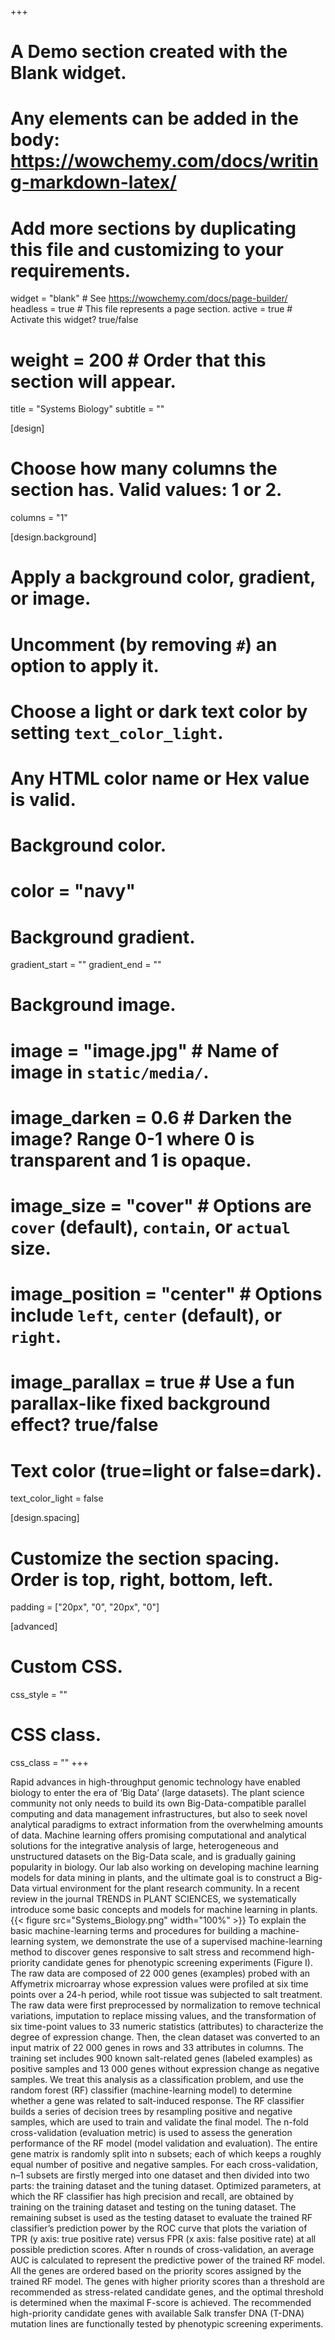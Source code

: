 +++
# A Demo section created with the Blank widget.
# Any elements can be added in the body: https://wowchemy.com/docs/writing-markdown-latex/
# Add more sections by duplicating this file and customizing to your requirements.

widget = "blank"  # See https://wowchemy.com/docs/page-builder/
headless = true  # This file represents a page section.
active = true  # Activate this widget? true/false
# weight = 200  # Order that this section will appear.

title = "Systems Biology"
subtitle = ""

[design]
  # Choose how many columns the section has. Valid values: 1 or 2.
  columns = "1"

[design.background]
  # Apply a background color, gradient, or image.
  #   Uncomment (by removing `#`) an option to apply it.
  #   Choose a light or dark text color by setting `text_color_light`.
  #   Any HTML color name or Hex value is valid.

  # Background color.
  # color = "navy"

  # Background gradient.
  gradient_start = ""
  gradient_end = ""

  # Background image.
  # image = "image.jpg"  # Name of image in `static/media/`.
  # image_darken = 0.6  # Darken the image? Range 0-1 where 0 is transparent and 1 is opaque.
  # image_size = "cover"  #  Options are `cover` (default), `contain`, or `actual` size.
  # image_position = "center"  # Options include `left`, `center` (default), or `right`.
  # image_parallax = true  # Use a fun parallax-like fixed background effect? true/false

  # Text color (true=light or false=dark).
  text_color_light = false

[design.spacing]
  # Customize the section spacing. Order is top, right, bottom, left.
  padding = ["20px", "0", "20px", "0"]

[advanced]
 # Custom CSS.
 css_style = ""

 # CSS class.
 css_class = ""
+++


   Rapid advances in high-throughput genomic technology have enabled biology to enter the era of ‘Big Data’ (large datasets). The plant science community not only needs to build its own Big-Data-compatible parallel computing and data management infrastructures, but also to seek novel analytical paradigms to extract information from the overwhelming amounts of data. Machine learning offers promising computational and analytical solutions for the integrative analysis of large, heterogeneous and unstructured datasets on the Big-Data scale, and is gradually gaining popularity in biology. Our lab also working on developing machine learning models for data mining in plants, and the ultimate goal is to construct a Big-Data virtual environment for the plant research community. In a recent review in the journal TRENDS in PLANT SCIENCES, we systematically introduce some basic concepts and models for machine learning in plants.
   {{< figure src="Systems_Biology.png" width="100%" >}}
   To explain the basic machine-learning terms and procedures for building a machine-learning system, we demonstrate the use of a supervised machine-learning method to discover genes responsive to salt stress and recommend high-priority candidate genes for phenotypic screening experiments (Figure I). The raw data are composed of 22 000 genes (examples) probed with an Affymetrix microarray whose expression values were profiled at six time points over a 24-h period, while root tissue was subjected to salt treatment. The raw data were first preprocessed by normalization to remove technical variations, imputation to replace missing values, and the transformation of six time-point values to 33 numeric statistics (attributes) to characterize the degree of expression change. Then, the clean dataset was converted to an input matrix of 22 000 genes in rows and 33 attributes in columns. The training set includes 900 known salt-related genes (labeled examples) as positive samples and 13 000 genes without expression change as negative samples. We treat this analysis as a classification problem, and use the random forest (RF) classifier (machine-learning model) to determine whether a gene was related to salt-induced response. The RF classifier builds a series of decision trees by resampling positive and negative samples, which are used to train and validate the final model. The n-fold cross-validation (evaluation metric) is used to assess the generation performance of the RF model (model validation and evaluation). The entire gene matrix is randomly split into n subsets; each of which keeps a roughly equal number of positive and negative samples. For each cross-validation, n–1 subsets are firstly merged into one dataset and then divided into two parts: the training dataset and the tuning dataset. Optimized parameters, at which the RF classifier has high precision and recall, are obtained by training on the training dataset and testing on the tuning dataset. The remaining subset is used as the testing dataset to evaluate the trained RF classifier’s prediction power by the ROC curve that plots the variation of TPR (y axis: true positive rate) versus FPR (x axis: false positive rate) at all possible prediction scores. After n rounds of cross-validation, an average AUC is calculated to represent the predictive power of the trained RF model. All the genes are ordered based on the priority scores assigned by the trained RF model. The genes with higher priority scores than a threshold are recommended as stress-related candidate genes, and the optimal threshold is determined when the maximal F-score is achieved. The recommended high-priority candidate genes with available Salk transfer DNA (T-DNA) mutation lines are functionally tested by phenotypic screening experiments.
